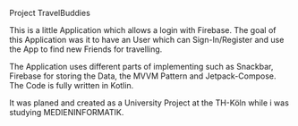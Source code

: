 Project TravelBuddies 

This is a little Application which allows a login with Firebase. The goal of this Application was it to have an User which can Sign-In/Register and use the App to find new Friends for travelling. 

The Application uses different parts of implementing such as Snackbar, Firebase for storing the Data, the MVVM Pattern and Jetpack-Compose.
The Code is fully written in Kotlin.



It was planed and created as a University Project at the TH-Köln while i was studying MEDIENINFORMATIK. 
